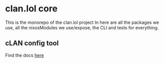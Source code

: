 # clan.lol core

This is the monorepo of the clan.lol project
In here are all the packages we use, all the nixosModules we use/expose, the CLI and tests for everything.

## cLAN config tool

Find the docs [here](/clan/clan-core/src/branch/main/docs/clan-config.md)
